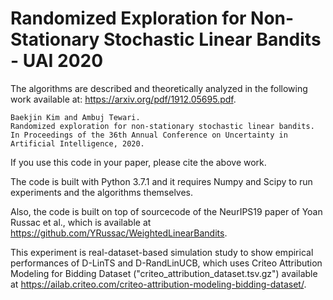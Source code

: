 # Randomized Exploration for Non-Stationary Stochastic Linear Bandits - UAI 2020

The algorithms are described and theoretically analyzed in the following work available at: https://arxiv.org/pdf/1912.05695.pdf. 
```
Baekjin Kim and Ambuj Tewari. 
Randomized exploration for non-stationary stochastic linear bandits. 
In Proceedings of the 36th Annual Conference on Uncertainty in Artificial Intelligence, 2020.
```

If you use this code in your paper, please cite the above work.

The code is built with Python 3.7.1 and it requires Numpy and Scipy to run experiments and the algorithms themselves. 

Also, the code is built on top of sourcecode of the NeurIPS19 paper of Yoan Russac et al., which is available at https://github.com/YRussac/WeightedLinearBandits.

This experiment is real-dataset-based simulation study to show empirical performances of D-LinTS and D-RandLinUCB, which uses Criteo Attribution Modeling for Bidding Dataset ("criteo_attribution_dataset.tsv.gz") available at https://ailab.criteo.com/criteo-attribution-modeling-bidding-dataset/.
